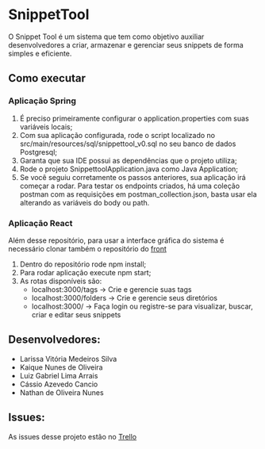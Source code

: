 # SnippetTool

O Snippet Tool é um sistema que tem como objetivo auxiliar desenvolvedores a criar, armazenar e gerenciar seus snippets de forma simples e eficiente.

## Como executar

### Aplicação Spring
1. É preciso primeiramente configurar o application.properties com suas variáveis locais;
2. Com sua aplicação configurada, rode o script localizado no src/main/resources/sql/snippettool_v0.sql no seu banco de dados Postgresql;
3. Garanta que sua IDE possui as dependências que o projeto utiliza;
4. Rode o projeto SnippettoolApplication.java como Java Application;
5. Se você seguiu corretamente os passos anteriores, sua aplicação irá começar a rodar. Para testar os endpoints criados, há uma coleção postman com as requisições em postman_collection.json, basta usar ela alterando as variáveis do body ou path.

### Aplicação React

Além desse repositório, para usar a interface gráfica do sistema é necessário clonar também o repositório do [front](https://github.com/mac0332/SnippetTool-Front)

1. Dentro do repositório rode npm install;
2. Para rodar aplicação execute npm start;
3. As rotas disponíveis são:
   - localhost:3000/tags -> Crie e gerencie suas tags
   - localhost:3000/folders -> Crie e gerencie seus diretórios
   - localhost:3000/ -> Faça login ou registre-se para visualizar, buscar, criar e editar seus snippets


## Desenvolvedores:

- Larissa Vitória Medeiros Silva
- Kaique Nunes de Oliveira
- Luiz Gabriel Lima Arrais
- Cássio Azevedo Cancio
- Nathan de Oliveira Nunes

## Issues:

As issues desse projeto estão no [Trello](https://trello.com/b/3o8LKGsy/snippet-tool)
